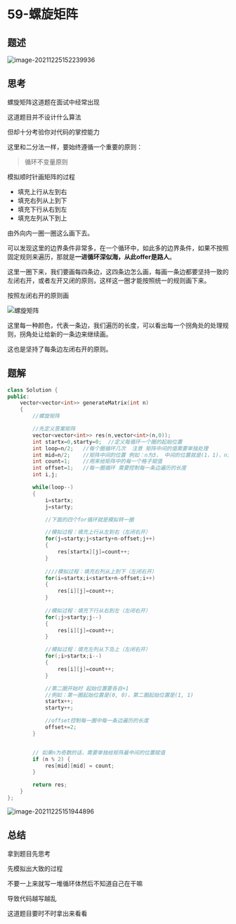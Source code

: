 # 59-螺旋矩阵

## 题述

![image-20211225152239936](https://happygoing.oss-cn-beijing.aliyuncs.com/img/image-20211225152239936.png)

## 思考

螺旋矩阵这道题在面试中经常出现

这道题目并不设计什么算法

但却十分考验你对代码的掌控能力



这里和二分法一样，要始终遵循一个重要的原则：

> 循环不变量原则

模拟顺时针画矩阵的过程

- 填充上行从左到右
- 填充右列从上到下
- 填充下行从右到左
- 填充左列从下到上

由外向内一圈一圈这么画下去。

可以发现这里的边界条件非常多，在一个循环中，如此多的边界条件，如果不按照固定规则来遍历，那就是**一进循环深似海，从此offer是路人**。

这里一圈下来，我们要画每四条边，这四条边怎么画，每画一条边都要坚持一致的左闭右开，或者左开又闭的原则，这样这一圈才能按照统一的规则画下来。

按照左闭右开的原则画

![螺旋矩阵](https://img-blog.csdnimg.cn/2020121623550681.png)



这里每一种颜色，代表一条边，我们遍历的长度，可以看出每一个拐角处的处理规则，拐角处让给新的一条边来继续画。

这也是坚持了每条边左闭右开的原则。

## 题解

```C++
class Solution {
public:
    vector<vector<int>> generateMatrix(int n) 
    {
        //螺旋矩阵

        //先定义答案矩阵
        vector<vector<int>> res(n,vector<int>(n,0));
        int startx=0,starty=0;  //定义每循环一个圈的起始位置
        int loop=n/2;   //每个圈循环几次  注意 矩阵中间的值需要单独处理
        int mid=n/2;    //矩阵中间的位置 例如：n为3， 中间的位置就是(1，1)，n为5，中间位置为(2, 2)
        int count=1;    //用来给矩阵中的每一个格子赋值
        int offset=1;   //每一圈循环 需要控制每一条边遍历的长度
        int i,j;

        while(loop--)
        {
            i=startx;
            j=starty;

            //下面的四个for循环就是模拟转一圈

            //模拟过程：填充上行从左到右（左闭右开）
            for(j=starty;j<starty+n-offset;j++)
            {
                res[startx][j]=count++;
            }
            
            ////模拟过程：填充右列从上到下（左闭右开）
            for(i=startx;i<startx+n-offset;i++)
            {
                res[i][j]=count++;
            }
            
            //模拟过程：填充下行从右到左（左闭右开）
            for(;j>starty;j--)
            {
                res[i][j]=count++;
            }

            //模拟过程：填充左列从下岛上（左闭右开）
            for(;i>startx;i--)
            {
                res[i][j]=count++;
            }

            //第二圈开始时 起始位置要各自+1 
            //例如：第一圈起始位置是(0, 0)，第二圈起始位置是(1, 1)
            startx++;
            starty++;

            //offset控制每一圈中每一条边遍历的长度
            offset+=2;
        }


        // 如果n为奇数的话，需要单独给矩阵最中间的位置赋值
        if (n % 2) {
            res[mid][mid] = count;
        }

        return res;
    }
};
```

![image-20211225151944896](https://happygoing.oss-cn-beijing.aliyuncs.com/img/image-20211225151944896.png)

## 总结

拿到题目先思考

先模拟出大致的过程

不要一上来就写一堆循环体然后不知道自己在干嘛

导致代码越写越乱

这道题目要时不时拿出来看看